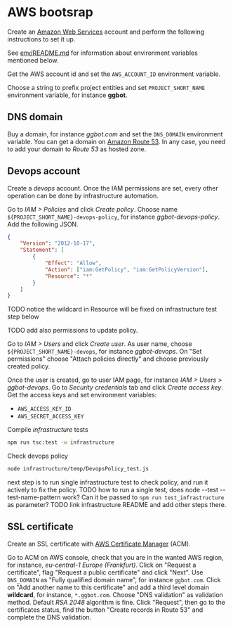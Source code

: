# AWS bootsrap

Create an [Amazon Web Services](https://aws.amazon.com) account and perform the following instructions to set it up.

See [env/README.md](../../env/README.md) for information about environment variables mentioned below.

Get the AWS account id and set the `AWS_ACCOUNT_ID` environment variable.

Choose a string to prefix project entities and set `PROJECT_SHORT_NAME` environment variable, for instance **ggbot**.

## DNS domain

Buy a domain, for instance _ggbot.com_ and set the `DNS_DOMAIN` environment variable.
You can get a domain on [Amazon Route 53](https://aws.amazon.com/it/route53/).
In any case, you need to add your domain to _Route 53_ as hosted zone.

## Devops account

Create a _devops_ account. Once the IAM permissions are set, every other operation can be done by infrastructure automation.

Go to _IAM > Policies_ and click _Create policy_.
Choose name `${PROJECT_SHORT_NAME}-devops-policy`, for instance _ggbot-devops-policy_.
Add the following JSON.

```json
{
	"Version": "2012-10-17",
	"Statement": [
		{
			"Effect": "Allow",
			"Action": ["iam:GetPolicy", "iam:GetPolicyVersion"],
			"Resource": "*"
		}
	]
}
```

TODO notice the wildcard in Resource will be fixed on infrastructure test step below

TODO add also permissions to update policy.

Go to _IAM > Users_ and click _Create user_.
As user name, choose `${PROJECT_SHORT_NAME}-devops`, for instance _ggbot-devops_.
On "Set permissions" choose "Attach policies directly" and choose previously created policy.

Once the user is created, go to user IAM page, for instance _IAM > Users > ggbot-devops_. Go to _Security credentials_ tab and click _Create access key_.
Get the access keys and set environment variables:

-   `AWS_ACCESS_KEY_ID`
-   `AWS_SECRET_ACCESS_KEY`

Compile _infrastructure_ tests

```sh
npm run tsc:test -w infrastructure
```

Check devops policy

```sh
node infrastructure/temp/DevopsPolicy_test.js
```

next step is to run single infrastructure test to check policy, and run it actively to fix the policy.
TODO how to run a single test, does node --test --test-name-pattern work? Can it be passed to `npm run test_infrastructure` as parameter?
TODO link infrastructure README and add other steps there.

## SSL certificate

Create an SSL certificate with [AWS Certificate Manager](https://aws.amazon.com/certificate-manager/) (ACM).

Go to ACM on AWS console, check that you are in the wanted AWS region, for instance, _eu-central-1 Europe (Frankfurt)_.
Click on "Request a certificate", flag "Request a public certificate" and click "Next".
Use `DNS_DOMAIN` as "Fully qualified domain name", for instance `ggbot.com`.
Click on "Add another name to this certificate" and add a third level domain **wildcard**, for instance, `*.ggbot.com`.
Choose "DNS validation" as validation method. Default _RSA 2048_ algorithm is fine.
Click "Request", then go to the certificates status, find the button "Create records in Route 53" and complete the DNS validation.
